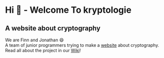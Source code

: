# Hi :wave: - Welcome To kryptologie
## A website about cryptography
We are Finn and Jonathan :smile: <br />
A team of junior programmers trying to make a [website](https://finntheprogrammer.github.io/kryptologie) about cryptography. <br />
Read all about the project in our [Wiki](https://github.com/FinnTheProgrammer/kryptologie.wiki.git)!

